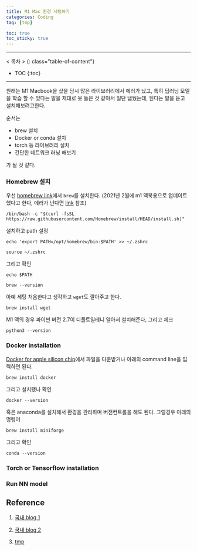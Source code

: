 ```yaml
---
title: M1 Mac 환경 세팅하기
categories: Coding
tag: [tmp]

toc: true
toc_sticky: true
---
```


---
< 목차 >
{: class="table-of-content"}
* TOC
{:toc}
---

원래는 M1 Macbook을 샀을 당시 많은 라이브러리에서 에러가 났고, 특히 딥러닝 모델을 학습 할 수 있다는 말을 제대로 못 들은 것 같아서 일단 냅뒀는데,
된다는 말을 듣고 설치해보려고한다.


순서는 

- brew 설치
- Docker or conda 설치
- torch 등 라이브러리 설치 
- 간단한 네트워크 러닝 해보기

가 될 것 같다.




### Homebrew 설치

우선 [homebrew link](https://brew.sh/index_ko)에서 `brew`를 설치한다. 
(2021년 2월에 m1 맥북용으로 업데이트했다고 한다, 에러가 난다면 [link](https://gist.github.com/nrubin29/bea5aa83e8dfa91370fe83b62dad6dfa) 참조)

```
/bin/bash -c "$(curl -fsSL https://raw.githubusercontent.com/Homebrew/install/HEAD/install.sh)"
```

설치하고 path 설정

```
echo 'export PATH=/opt/homebrew/bin:$PATH' >> ~/.zshrc

source ~/.zshrc
```

그리고 확인

```
echo $PATH

brew --version
```

아예 세팅 처음한다고 생각하고 `wget`도 깔아주고 한다.

```
brew install wget
```

M1 맥의 경우 파이썬 버전 2.7이 디폴트일테니 알아서 설치해준다, 그리고 체크

```
python3 --version
```


### Docker installation

[Docker for apple silicon chip](https://docs.docker.com/docker-for-mac/apple-silicon/)에서 파일을 다운받거나 아래의 command line을 입력하면 된다.

```
brew install docker 
```

그리고 설치됐나 확인

```
docker --version
```

혹은 anaconda를 설치해서 환경을 관리하며 버전컨트롤을 해도 된다. 그럴경우 아래의 명령어

```
brew install miniforge
```

그리고 확인

```
conda --version
```

### Torch or Tensorflow installation



### Run NN model



## Reference

1. [국내 blog 1](https://shanepark.tistory.com/m/45?category=1182535)

2. [국내 blog 2](https://cpuu.postype.com/post/9183991)
3. [tmp](https://cpuu.postype.com/post/2948749)
